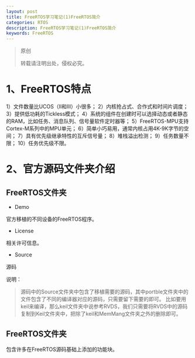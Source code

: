 ```yaml
---
layout: post
title: FreeRTOS学习笔记(1)FreeRTOS简介
categories: RTOS
description: FreeRTOS学习笔记(1)FreeRTOS简介
keywords: FreeRTOS
---
```


> 原创
> 
> 转载请注明出处，侵权必究。

# 1、FreeRTOS特点
1）文件数量比UCOS（II和III）小很多；
2）内核抢占式、合作式和时间片调度；
3）提供低功耗的Tickless模式；
4）系统的组件在创建时可以选择动态或者静态的RAM，比如任务、消息队列、信号量软件定时器等；
5）FreeRTOS-MPU支持Cortex-M系列中的MPU单元；
6）简单小巧易用，通常内核占用4K-9K字节的空间；
7）具有优先级继承特性的互斥信号量；
8）堆栈溢出检测；
9）任务数量不限；
10）任务优先级不限。

# 2、官方源码文件夹介绍
## FreeRTOS文件夹
* Demo

官方移植的不同设备的FreeRTOS程序。

* License

相关许可信息。

* Source

源码

说明：

>源码中的Source文件夹中包含了移植需要的源码，其中portble文件夹中的文件包含了不同的编译器对应的源码，只需要留下需要的即可。
比如要用keil来编译，那么keil文件夹中说参考RVDS，我们只需要将RVDS中的源码复制到Keil文件夹中，把除了keil和MemMang文件夹之外的删除即可。

## FreeRTOS文件夹
包含许多在FreeRTOS源码基础上添加的功能块。



